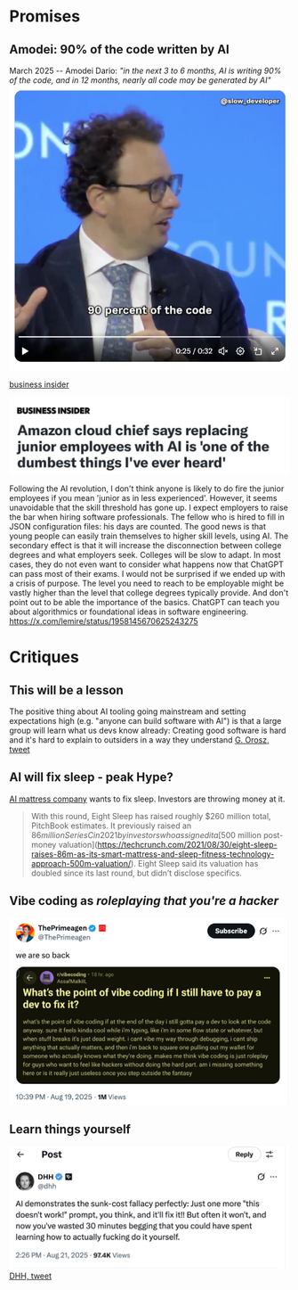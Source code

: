 # Promises

## Amodei: 90% of the code written by AI

March 2025 -- Amodei Dario: *"in the next 3 to 6 months, AI is writing 90% of the code, and in 12 months, nearly all code may be generated by AI"*
![](assets/amodei-ai-write-90percent.png)

[business insider](https://www.businessinsider.com/anthropic-ceo-ai-90-percent-code-3-to-6-months-2025-3)




![](assets/amazon-junior-developers.png)


Following the AI revolution, I don't think anyone is likely to do fire the junior employees if you mean 'junior as in less experienced'. However, it seems unavoidable that the skill threshold has gone up. I expect employers to raise the bar when hiring software professionals. The fellow who is hired to fill in JSON configuration files: his days are counted. The good news is that young people can easily train themselves to higher skill levels, using AI. The secondary effect is that it will increase the disconnection between college degrees and what employers seek. Colleges will be slow to adapt. In most cases, they do not even want to consider what happens now that ChatGPT can pass most of their exams. I would not be surprised if we ended up with a crisis of purpose. The level you need to reach to be employable might be vastly higher than the level that college degrees typically provide. And don't point out to be able the importance of the basics. ChatGPT can teach you about algorithmics or foundational ideas in software engineering.
https://x.com/lemire/status/1958145670625243275


# Critiques
## This will be a lesson
The positive thing about AI tooling going mainstream and setting expectations high (e.g. "anyone can build software with AI") is that a large group will learn what us devs know already: Creating good software is hard and it's hard to explain to outsiders in a way they understand
[G. Orosz, tweet](https://x.com/GergelyOrosz/status/1958225392432787484)




## AI will fix sleep - peak Hype? 


[AI mattress company](https://techcrunch.com/2025/08/19/eight-sleep-grabs-100m-to-bring-ai-into-your-bed/) wants to fix sleep. Investors are throwing money at it. 
> With this round, Eight Sleep has raised roughly $260 million total, PitchBook estimates. It previously raised an $86 million Series C in 2021 by investors who assigned it a [$500 million post-money valuation](https://techcrunch.com/2021/08/30/eight-sleep-raises-86m-as-its-smart-mattress-and-sleep-fitness-technology-approach-500m-valuation/). Eight Sleep said its valuation has doubled since its last round, but didn’t disclose specifics.



## Vibe coding as *roleplaying that you're a hacker* 

![](assets/we-are-back.png)


## Learn things yourself

![](assets/sunk-cost.png)
[DHH, tweet](https://x.com/dhh/status/1958505914341654675) 
